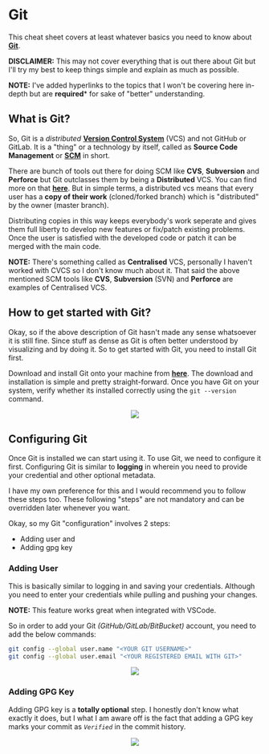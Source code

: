 <!-- markdownlint-disable MD033 MD041 -->
# Git

This cheat sheet covers at least whatever basics you need to know about [**Git**](https://git-scm.com/).

**DISCLAIMER:** This may not cover everything that is out there about Git but I'll try my best to keep things simple and explain as much as possible.

**NOTE:** I've added hyperlinks to the topics that I won't be covering here in-depth but are **required*** for sake of "better" understanding.

## What is Git?

So, Git is a *distributed* [**Version Control System**](https://git-scm.com/book/en/v2/Getting-Started-About-Version-Control) (VCS) and not GitHub or GitLab.
It is a "thing" or a technology by itself, called as **Source Code Management** or [**SCM**](https://www.atlassian.com/git/tutorials/source-code-management) in short.

There are bunch of tools out there for doing SCM like **CVS**, **Subversion** and **Perforce** but Git outclasses them by being a **Distributed** VCS. You can find more on that [**here**](https://git-scm.com/book/en/v2/Getting-Started-About-Version-Control). But in simple terms, a distributed vcs means that every user has a **copy of their work** (cloned/forked branch) which is "distributed" by the owner (master branch).

Distributing copies in this way keeps everybody's work seperate and gives them full liberty to develop new features or fix/patch existing problems. Once the user is satisfied with the developed code or patch it can be merged with the main code.

**NOTE:** There's something called as **Centralised** VCS, personally I haven't worked with CVCS so I don't know much about it. That said the above mentioned SCM tools like **CVS**, **Subversion** (SVN) and **Perforce** are examples of Centralised VCS.

## How to get started with Git?

Okay, so if the above description of Git hasn't made any sense whatsoever it is still fine. Since stuff as dense as Git is often better understood by visualizing and by doing it. So to get started with Git, you need to install Git first.

Download and install Git onto your machine from [**here**](https://git-scm.com/downloads). The download and installation is simple and pretty straight-forward. Once you have Git on your system, verify whether its installed correctly using the `git --version` command.

<p align="center">
  <img src="https://github.com/xames3/cheat_sheet/blob/assets/media/git--version.png?raw=true">
</p>

## Configuring Git

Once Git is installed we can start using it.
To use Git, we need to configure it first. Configuring Git is similar to **logging** in wherein you need to provide your credential and other optional metadata.

I have my own preference for this and I would recommend you to follow these steps too. These following "steps" are not mandatory and can be overridden later whenever you want.

Okay, so my Git "configuration" involves 2 steps:
- Adding user and
- Adding gpg key

### Adding User

This is basically similar to logging in and saving your credentials. Although you need to enter your credentials while pulling and pushing your changes.

**NOTE:** This feature works great when integrated with VSCode.

So in order to add your Git *(GitHub/GitLab/BitBucket)* account, you need to add the below commands:
```bash
git config --global user.name "<YOUR GIT USERNAME>"
git config --global user.email "<YOUR REGISTERED EMAIL WITH GIT>"
```

<p align="center">
  <img src="https://github.com/xames3/cheat_sheet/blob/assets/media/git-add-user.png?raw=true">
</p>

### Adding GPG Key

Adding GPG key is a **totally optional** step. I honestly don't know what exactly it does, but I what I am aware off is the fact that adding a GPG key marks your commit as *`Verified`* in the commit history.

<p align="center">
  <img src="https://github.com/xames3/cheat_sheet/blob/assets/media/git-add-gpg.png?raw=true">
</p>
